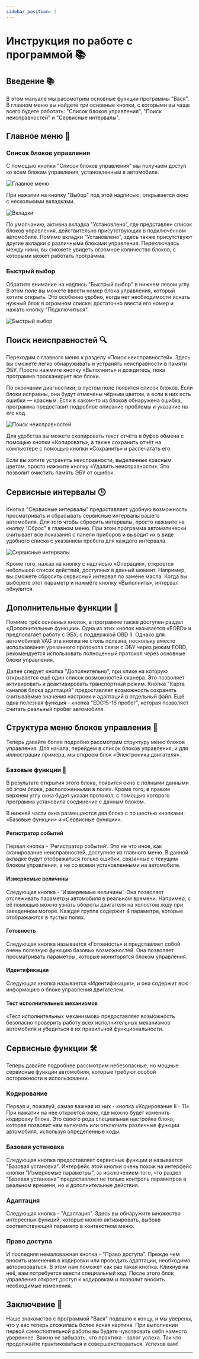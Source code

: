 ```yaml
---
sidebar_position: 3
---
```


# Инструкция по работе с программой 📚

## Введение 📚

В этом мануале мы рассмотрим основные функции программы "Вася". В главном меню вы найдете три основные кнопки, с которыми вы чаще всего будете работать: "Список блоков управления", "Поиск неисправностей" и "Сервисные интервалы".

## Главное меню 🔧

### Список блоков управления

С помощью кнопки "Список блоков управления" мы получаем доступ ко всем блокам управления, установленным в автомобиле.

![Главное меню](https://via.placeholder.com/800x400.png?text=Главное+меню)

При нажатии на кнопку "Выбор" под этой надписью, открывается окно с несколькими вкладками.

![Вкладки](https://via.placeholder.com/800x400.png?text=Вкладки)

По умолчанию, активна вкладка "Установлено", где представлен список блоков управления, действительно присутствующих в подключённом автомобиле. Помимо вкладки "Установлено", здесь также присутствуют другие вкладки с различными блоками управления. Переключаясь между ними, вы сможете увидеть огромное количество блоков, с которыми может работать программа.

### Быстрый выбор

Обратите внимание на надпись "Быстрый выбор" в нижнем левом углу. В этом поле вы можете ввести номер блока управления, который хотите открыть. Это особенно удобно, когда нет необходимости искать нужный блок в огромном списке: достаточно ввести его номер и нажать кнопку "Подключиться".

![Быстрый выбор](https://via.placeholder.com/800x400.png?text=Быстрый+выбор)

## Поиск неисправностей 🔍

Переходим с главного меню к разделу «Поиск неисправностей». Здесь вы сможете легко обнаруживать и устранять неисправности в памяти ЭБУ. Просто нажмите кнопку «Выполнить» и дождитесь, пока программа просканирует все блоки.

По окончании диагностики, в пустом поле появится список блоков. Если блоки исправны, они будут отмечены чёрным цветом, а если в них есть ошибки — красным. Если в каком-то из блоков обнаружена ошибка, программа предоставит подробное описание проблемы и указание на его код.

![Поиск неисправностей](https://via.placeholder.com/800x400.png?text=Поиск+неисправностей)

Для удобства вы можете скопировать текст отчёта в буфер обмена с помощью кнопки «Копировать», а также сохранить отчёт на компьютере с помощью кнопки «Сохранить» и распечатать его.

Если вы хотите устранить неисправности, выделенные красным цветом, просто нажмите кнопку «Удалить неисправности». Это позволит очистить память ЭБУ от ошибок.

## Сервисные интервалы 🕒

Кнопка "Сервисные интервалы" предоставляет удобную возможность просматривать и сбрасывать сервисные интервалы вашего автомобиля. Для того чтобы сбросить интервалы, просто нажмите на кнопку "Сброс" в главном меню. При этом программа автоматически считывает все показания с панели приборов и выводит их в виде удобного списка с указанием пробега для каждого интервала.

![Сервисные интервалы](https://via.placeholder.com/800x400.png?text=Сервисные+интервалы)

Кроме того, нажав на кнопку с надписью «Операция», откроется небольшой список действий, доступных в данный момент. Например, вы сможете сбросить сервисный интервал по замене масла. Когда вы выберете этот параметр и нажмёте кнопку «Выполнить», интервал обнулится.

## Дополнительные функции 🔧

Помимо трёх основных кнопок, в программе также доступен раздел «Дополнительные функции». Одна из этих кнопок называется «EOBD» и предполагает работу с ЭБУ, с поддержкой OBD II. Однако для автомобилей VAG эта кнопка не столь полезна, поскольку вместо использования урезанного протокола связи с ЭБУ через режим EOBD, рекомендуется использовать полноценный протокол через основные блоки управления.

Далее следует кнопка "Дополнительно", при клике на которую открывается ещё один список возможностей сканера. Это позволяет активировать и деактивировать транспортный режим. Кнопка "Карта каналов блока адаптаций" предоставляет возможность сохранять считываемые значения настроек и адаптаций в отдельный файл. Ещё одна полезная функция - кнопка "EDC15-16 пробег", которая позволяет считать реальный пробег автомобиля.

## Структура меню блоков управления 📂

Теперь давайте более подробно рассмотрим структуру меню блоков управления. Для начала, перейдем в список блоков управления, и для иллюстрации примера, мы откроем блок «Электроника двигателя».

### Базовые функции 🔧

В результате открытия этого блока, появится окно с полными данными об этом блоке, расположенными в полях. Кроме того, в правом верхнем углу окна будет указан протокол, с помощью которого программа установила соединение с данным блоком.

В нижней части окна размещаются два блока с по шестью кнопками: «Базовые функции» и «Сервисные функции».

#### Регистратор событий

Первая кнопка - 'Регистратор событий'. Это не что иное, как сканирование неисправностей, доступное из главного меню. В данной вкладке будут отображаться только ошибки, связанные с текущим блоком управления, а не со всеми установленными на автомобиле.

#### Измеряемые величины

Следующая кнопка - 'Измеряемые величины'. Она позволяет отслеживать параметры автомобиля в реальном времени. Например, с её помощью можно узнать обороты двигателя на холостом ходу при заведенном моторе. Каждая группа содержит 4 параметра, которые отображаются в пустых полях.

#### Готовность

Следующая кнопка называется «Готовность» и представляет собой очень полезную функцию базовых возможностей. Она позволяет просматривать параметры, которые мониторятся блоком управления.

#### Идентификация

Следующая кнопка называется «Идентификация», и она содержит всю информацию о блоке управления двигателем.

#### Тест исполнительных механизмов

«Тест исполнительных механизмов» предоставляет возможность безопасно проверить работу всех исполнительных механизмов автомобиля и убедиться в их правильной функциональности.

## Сервисные функции 🛠️

Теперь давайте подробнее рассмотрим небезопасные, но мощные сервисные функции автомобиля, которые требуют особой осторожности в использовании.

### Кодирование

Первая и, пожалуй, самая важная из них - кнопка «Кодирование II - 11». При нажатии на нее откроется окно, где можно будет изменить кодировку блока. Это своего рода специальная настройка блока, которая позволит нам включать или отключать различные функции автомобиля, используя определенные коды.

### Базовая установка

Следующая кнопка предоставляет сервисные функции и называется "Базовая установка". Интерфейс этой кнопки очень похож на интерфейс кнопки "Измеряемые параметры", за исключением того, что раздел "Базовая установка" предоставляет не только контроль параметров в реальном времени, но и дополнительные действия.

### Адаптация

Следующая кнопка - "Адаптация". Здесь вы обнаружите множество интересных функций, которые можно активировать, выбрав соответствующий параметр в контекстном меню.

### Право доступа

И последняя немаловажная кнопка - "Право доступа". Прежде чем вносить изменения в кодировки или проводить адаптации, необходимо авторизоваться. В этом нам поможет как раз такая кнопка. Кликнув на неё, вам потребуется ввести специальный код. После этого блок управления откроет доступ к кодировкам и позволит вносить необходимые изменения.

## Заключение 🏁

Наше знакомство с программой "Вася" подошло к концу, и мы уверены, что у вас теперь сложилась более ясная картина. При выполнении первой самостоятельной работы вы будете чувствовать себя намного увереннее. Важно не забывать, что практика - залог успеха. Так что продолжайте практиковаться и совершенствоваться. Успехов вам!

---
